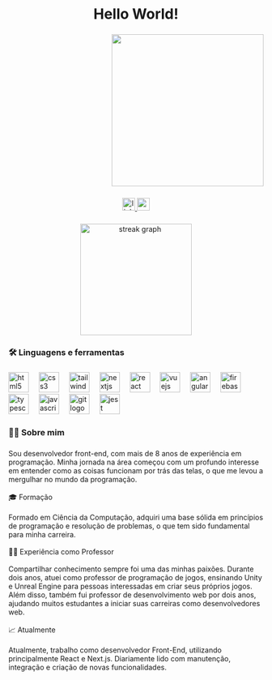 <h1 align="center">Hello World!</h1>

###

<div align="right">
  <img height="300" src="https://i.ibb.co/85dDKm6/co-pia-de-wp6476461.png" />
</div>

###

<div align="center">
  <a href="https://www.linkedin.com/in/mathheusg/" target="_blank">
    <img src="https://img.shields.io/static/v1?message=LinkedIn&logo=linkedin&label=&color=0077B5&logoColor=white&labelColor=&style=for-the-badge" height="25" alt="linkedin logo" />
  </a>
  <a href="mailto:mathheus.gr@gmail.com" target="_blank">
    <img src="https://img.shields.io/static/v1?message=Gmail&logo=gmail&label=&color=D14836&logoColor=white&labelColor=&style=for-the-badge" height="25" alt="gmail logo" />
  </a>
</div>

###

<div align="center">
  <img src="https://streak-stats.demolab.com?user=mguedesdev&locale=pt-br&mode=daily&theme=dark&hide_border=true&border_radius=11&date_format=j%20M%5B%20Y%5D&order=3" height="220" alt="streak graph" />
</div>

###

<h3 align="left">🛠 Linguagens e ferramentas</h3>

###

<div align="left">
  <img src="https://cdn.jsdelivr.net/gh/devicons/devicon/icons/html5/html5-original.svg" height="40" alt="html5 logo" />
  <img width="12" />
  <img src="https://cdn.jsdelivr.net/gh/devicons/devicon/icons/css3/css3-original.svg" height="40" alt="css3 logo" />
  <img width="12" />
  <img src="https://cdn.jsdelivr.net/gh/devicons/devicon/icons/tailwindcss/tailwindcss-original-wordmark.svg" height="40" alt="tailwindcss logo" />
  <img width="12" />
  <img src="https://cdn.jsdelivr.net/gh/devicons/devicon/icons/nextjs/nextjs-original.svg" height="40" alt="nextjs logo" />
  <img width="12" />
  <img src="https://cdn.jsdelivr.net/gh/devicons/devicon/icons/react/react-original.svg" height="40" alt="react logo" />
  <img width="12" />
  <img src="https://cdn.jsdelivr.net/gh/devicons/devicon/icons/vuejs/vuejs-original.svg" height="40" alt="vuejs logo" />
  <img width="12" />
  <img src="https://cdn.jsdelivr.net/gh/devicons/devicon/icons/angularjs/angularjs-original.svg" height="40" alt="angularjs logo" />
  <img width="12" />
  <img src="https://cdn.jsdelivr.net/gh/devicons/devicon/icons/firebase/firebase-plain.svg" height="40" alt="firebase logo" />
  <img width="12" />
  <img src="https://cdn.jsdelivr.net/gh/devicons/devicon/icons/typescript/typescript-original.svg" height="40" alt="typescript logo" />
  <img width="12" />
  <img src="https://cdn.jsdelivr.net/gh/devicons/devicon/icons/javascript/javascript-original.svg" height="40" alt="javascript logo" />
  <img width="12" />
  <img src="https://cdn.jsdelivr.net/gh/devicons/devicon/icons/git/git-original.svg" height="40" alt="git logo" />
  <img width="12" />
  <img src="https://cdn.jsdelivr.net/gh/devicons/devicon/icons/jest/jest-plain.svg" height="40" alt="jest logo" />
</div>

###

<h3 align="left">👩‍💻 Sobre mim</h3>

###

<p align="left">
  Sou desenvolvedor front-end, com mais de 8 anos de experiência em programação.
  Minha jornada na área começou com um profundo interesse em entender como as coisas funcionam por trás das telas, o que me levou a mergulhar no mundo da programação.
  <br><br>
  🎓 Formação
  <br><br>
  Formado em Ciência da Computação, adquiri uma base sólida em princípios de programação e resolução de problemas, o que tem sido fundamental para minha carreira.
  <br><br>
  🧑‍🏫 Experiência como Professor
  <br><br>
  Compartilhar conhecimento sempre foi uma das minhas paixões. Durante dois anos, atuei como professor de programação de jogos, ensinando Unity e Unreal Engine para pessoas interessadas em criar seus próprios jogos. Além disso, também fui professor de desenvolvimento web por dois anos, ajudando muitos estudantes a iniciar suas carreiras como desenvolvedores web.
  <br><br>
  📈 Atualmente
  <br><br>
  Atualmente, trabalho como desenvolvedor Front-End, utilizando principalmente React e Next.js. Diariamente lido com manutenção, integração e criação de novas funcionalidades.
</p>

###
